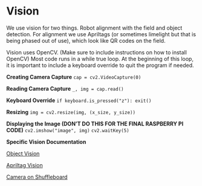 # Vision

We use vision for two things. Robot alignment with the field and object detection. For alignment we use Apriltags (or sometimes limelight but that is being phased out of use), which look like QR codes on the field.

Vision uses OpenCV. (Make sure to include instructions on how to install OpenCV)
Most code runs in a while true loop. At the beginning of this loop, it is important to include a keyboard override to quit the program if needed.

**********************************************Creating Camera Capture**********************************************
`cap = cv2.VideoCapture(0)`

********************************************Reading Camera Capture********************************************
`_, img = cap.read()`

************************************Keyboard Override************************************
`if keyboard.is_pressed("z"):
  exit()`

************************************************Resizing************************************************
`img = cv2.resize(img, (x_size, y_size))`

********************************************************************************************************************************************Displaying the Image (DON’T DO THIS FOR THE FINAL RASPBERRY PI CODE)********************************************************************************************************************************************
`cv2.imshow("image", img)`
`cv2.waitKey(5)`

**********************************************************Specific Vision Documentation**********************************************************

[Object Vision](Vision%20b6111312d7ee4ffa927f3a6dadef6338/Object%20Vision%206ba307ce43fb4af8b06cf1898e87f029.md)

[Apriltag Vision](Vision%20b6111312d7ee4ffa927f3a6dadef6338/Apriltag%20Vision%20a7c6917116c348e5a794d51ffd18d8da.md)

[Camera on Shuffleboard](Vision%20b6111312d7ee4ffa927f3a6dadef6338/Camera%20on%20Shuffleboard%20f5870c5162fa4f10933f9e28f7ae75ed.md)